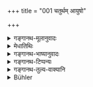 +++
title = "001 चतुर्थम् आयुषो"

+++

<details><summary>गङ्गानथ-मूलानुवादः</summary>

Having dwelt, during the first quarter of his life, with the Teacher, the Brāhmaṇa shall, during the second quarter of his life, live in his house, after having taken a wife.—(1)
</details>

<details><summary>मेधातिथिः</summary>

संक्षेपेणातिक्रान्तस्याध्यायद्वयस्यार्थं कथयत्य् अनुस्मरणाय । गार्हस्थ्यधर्मस्यायं वृत्तिविधिर् इति द्वितीयं श्लोकप्रयोजनम् । 

- अनियतपरिमाणत्वाद् आयुषश् चतुर्थभागव्यवस्थाविधानम् आश्रमिणाम् अनुपपन्नम् अतः श्लोको ऽयं विहिताश्रमकालानुवादार्थः । यद्य् अपि च "शतायुर् वै पुरुषः" (ऐत्ब् २.१७) इत्य् एतदपेक्षया कथंचिद् उपपद्येतापि, तथापि स्वप्रकरणे "ग्रहणान्तिकम्" (म्ध् ३.१) इति अवध्यन्तरस्य ब्रह्मचर्यविहितत्वात्, "गृहस्थस् तु यदा पश्येत्" (म्ध् ६.२) इति गार्हस्थ्ये ऽपि कालान्तरप्रतिपत्तेर्, अनुवादतैवानुमीयते । 

- **चतुर्थम्** आद्यम् **आयुषो भागं** । जन्मापेक्षम् आद्यत्वम् । **गुरौ उषित्वा** ब्रह्मचर्यं कृत्वा, ततो **द्वितीयं** चतुर्थम् आयुषो भागं कृतविवाहो **गृहे वसेत्** । गृहस्थाश्रमम् अनुतिष्ठेत्, तत्र वसेत् ॥ ४.१ ॥
</details>

<details><summary>गङ्गानथ-भाष्यानुवादः</summary>

The first verse sums up in brief what has gone in the last two discourses, for the purpose of recalling it to the mind; and the second verse serves to indicate that among the Duties of the Householder this prescribes the means of livelihood.

Inasmuch as the extent of ‘life’ of man is uncertain, any rule regarding the ‘quarter’ of life becomes incompatible; hence the present verse is to be taken as stating only the period of life that has been allocated to the various stages of life. Though the rule might somehow be justified on the basis of the assertion that ‘man lives for a hundred years,’ yet our Author has himself laid down other kinds of limit;
*e.g*., with regard to studentship he has said that ‘it may extend till
the Veda has been got up’ (3. 1); and in connection with the limit of the stage of the Householder also, it has been said (6. 2)—‘when the Householder finds etc.;’ and from all this it follows that the present verse is to be taken simply as the reiteration of the said limits.

‘*The first quarter of his life*.’—This is regarded as ‘first,’ counting from the man’s birth.

‘*Having dwelt with his Teacher*,’—*i.e*., having accomplished his studentship;—‘*during the second quarter of his life*,’—he shall marry, and ‘*live in his house*’;—*i.e*., lead the life of the Householder.—(1)
</details>

<details><summary>गङ्गानथ-टिप्पन्यः</summary>

This verse is quoted in *Vīramitrodaya* (Saṃskāra, p. 562), which adds that the rule here laid down is on the basis of the understanding that the ordinary span of man’s life is a hundred years;—and in
*Saṃskāramayūkha*, (p. 64), which remarks that the span of man’s life
being a hundred years, one should devote twenty-five years to each of the four life—stages,—such is the view of the writers of the Digests.
</details>

<details><summary>गङ्गानथ-तुल्य-वाक्यानि</summary>

*Mahābhārata* (12.242.28-30).—‘The pupil shall pass through the
life-stages, free from vulgarity; having gone through the fourth part of his life by keeping the fasts and observances, relating to the Veda, he shall offer the fee to his preceptor and perform the ceremony of ‘Return’ according to the law; being united to a virtuous wife and having, with due care, kindled the fires, the householder shall pass the second quarter of his life, keeping firm in his observances.’

Do. (12.243.1).—‘During the second quarter of his life, the householder shall live in the house, firm in his observances, after having been united to a virtuous wife and having kindled the fires.’
</details>

<details><summary>Bühler</summary>

001	Having dwelt with a teacher during the fourth part of (a man's) life, a Brahmana shall live during the second quarter (of his existence) in his house, after he has wedded a wife.
</details>
